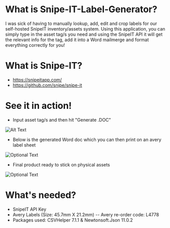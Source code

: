 # What is Snipe-IT-Label-Generator?
I was sick of having to manually lookup, add, edit and crop labels for our self-hosted SnipeIT inventory/assets system. Using this application, you can simply type in the asset tag/s you need and using the SnipeIT API it will get the relevant info for the tag, add it into a Word mailmerge and format everything correctly for you!

# What is Snipe-IT? 
- https://snipeitapp.com/
- https://github.com/snipe/snipe-it

# See it in action!
  - Input asset tag/s and then hit "Generate .DOC"
  
  ![Alt Text](https://media.giphy.com/media/fV1ELr4ENx6EQoWUU3/giphy.gif)
 
 
  - Below is the generated Word doc which you can then print on an avery label sheet
  
  ![Optional Text](../master/img/word_labels.png)



  - Final product ready to stick on physical assets 
  
  ![Optional Text](../master/img/PMG-final-border.jpg)


# What's needed?
- SnipeIT API Key
- Avery Labels (Size: 45.7mm X 21.2mm) -- Avery re-order code: L4778
- Packages used: CSVHelper 7.1.1 & Newtonsoft.Json 11.0.2

